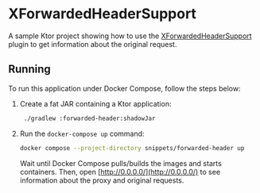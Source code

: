 # XForwardedHeaderSupport

A sample Ktor project showing how to use the [XForwardedHeaderSupport](https://ktor.io/docs/forward-headers.html) plugin to get information about the original request.

## Running

To run this application under Docker Compose, follow the steps below:
1. Create a fat JAR containing a Ktor application:
   ```Bash
    ./gradlew :forwarded-header:shadowJar
   ```
2. Run the `docker-compose up` command:
   ```Bash
   docker compose --project-directory snippets/forwarded-header up
   ```
   Wait until Docker Compose pulls/builds the images and starts containers.
   Then, open [http://0.0.0.0/](http://0.0.0.0/) to see information about the proxy and original requests.